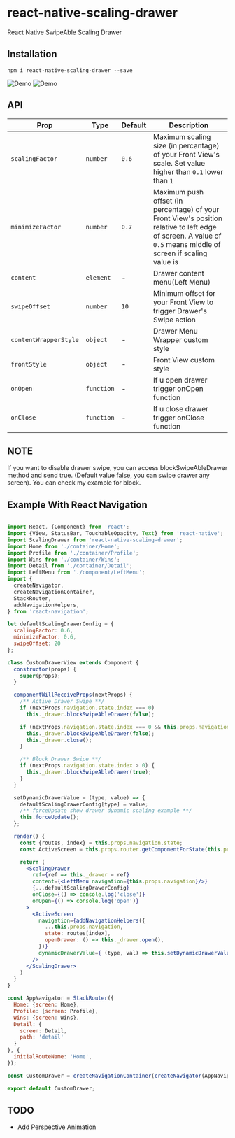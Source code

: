 # react-native-scaling-drawer
React Native SwipeAble Scaling Drawer

## Installation
`npm i react-native-scaling-drawer --save`

![Demo](https://cloud.githubusercontent.com/assets/3721734/23039111/278b754c-f495-11e6-8f59-6a3bd08e11cf.gif)
![Demo](https://cloud.githubusercontent.com/assets/3721734/22906232/4c98dd34-f24c-11e6-931e-66a8c020e35d.gif)

## API

| Prop | Type | Default | Description |
|------|------|---------|-------------|
| ``scalingFactor`` | ``number`` | `0.6` | Maximum scaling size (in percantage) of your Front View's scale. Set value higher than `0.1` lower than `1` |
| ``minimizeFactor`` | ``number`` | ``0.7`` | Maximum push offset (in percentage) of your Front View's position relative to left edge of screen. A value of `0.5` means middle of screen if scaling value is  |
| ``content`` | ``element`` | - | Drawer content menu(Left Menu) |
| ``swipeOffset`` | ``number`` | ``10`` | Minimum offset for your Front View to trigger Drawer's Swipe action |
| ``contentWrapperStyle`` | ``object`` | - | Drawer Menu Wrapper custom style |
| ``frontStyle`` | ``object`` | - | Front View custom style |
| ``onOpen`` | ``function`` | - | If u open drawer trigger onOpen function |
| ``onClose`` | ``function`` | - | If u close drawer trigger onClose function |

## NOTE
If you want to disable drawer swipe, you can access blockSwipeAbleDrawer method and send true. (Default value false, you can swipe drawer any screen). You can check my example for block.

## Example With React Navigation

```jsx

import React, {Component} from 'react';
import {View, StatusBar, TouchableOpacity, Text} from 'react-native';
import ScalingDrawer from 'react-native-scaling-drawer';
import Home from './container/Home';
import Profile from './container/Profile';
import Wins from './container/Wins';
import Detail from './container/Detail';
import LeftMenu from './component/LeftMenu';
import {
  createNavigator,
  createNavigationContainer,
  StackRouter,
  addNavigationHelpers,
} from 'react-navigation';

let defaultScalingDrawerConfig = {
  scalingFactor: 0.6,
  minimizeFactor: 0.6,
  swipeOffset: 20
};

class CustomDrawerView extends Component {
  constructor(props) {
    super(props);
  }

  componentWillReceiveProps(nextProps) {
    /** Active Drawer Swipe **/
    if (nextProps.navigation.state.index === 0)
      this._drawer.blockSwipeAbleDrawer(false);

    if (nextProps.navigation.state.index === 0 && this.props.navigation.state.index === 0) {
      this._drawer.blockSwipeAbleDrawer(false);
      this._drawer.close();
    }

    /** Block Drawer Swipe **/
    if (nextProps.navigation.state.index > 0) {
      this._drawer.blockSwipeAbleDrawer(true);
    }
  }

  setDynamicDrawerValue = (type, value) => {
    defaultScalingDrawerConfig[type] = value;
    /** forceUpdate show drawer dynamic scaling example **/
    this.forceUpdate();
  };

  render() {
    const {routes, index} = this.props.navigation.state;
    const ActiveScreen = this.props.router.getComponentForState(this.props.navigation.state);

    return (
      <ScalingDrawer
        ref={ref => this._drawer = ref}
        content={<LeftMenu navigation={this.props.navigation}/>}
        {...defaultScalingDrawerConfig}
        onClose={() => console.log('close')}
        onOpen={() => console.log('open')}
      >
        <ActiveScreen
          navigation={addNavigationHelpers({
            ...this.props.navigation,
            state: routes[index],
            openDrawer: () => this._drawer.open(),
          })}
          dynamicDrawerValue={ (type, val) => this.setDynamicDrawerValue(type, val) }
        />
      </ScalingDrawer>
    )
  }
}

const AppNavigator = StackRouter({
  Home: {screen: Home},
  Profile: {screen: Profile},
  Wins: {screen: Wins},
  Detail: {
    screen: Detail,
    path: 'detail'
  }
}, {
  initialRouteName: 'Home',
});

const CustomDrawer = createNavigationContainer(createNavigator(AppNavigator)(CustomDrawerView));

export default CustomDrawer;

```

## TODO    
- Add Perspective Animation
